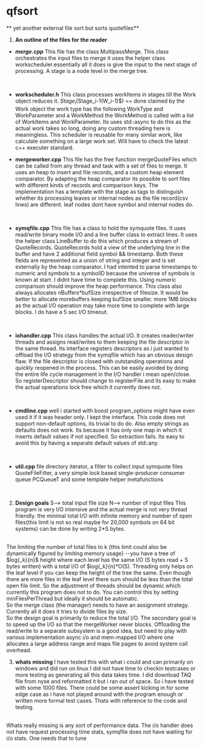 # qfsort
** yet another external file sort but sorts quotefiles**

1. **An outline of the files for the reader**

- ***merge.cpp***
This file has the class MultipassMerge. This class orchestrates the input files to merge
it uses the helper class workscheduler.essentially all it does is give the input to the next
stage of processing. A stage is a node level in the merge tree.   
<br>

- **workscheduler.h**
This class processes workItems in stages till the Work object reduces it.
    $Stage_i($Stage_i-1(W_i-1)$) == done claimed by the Work object
    the work type has the following WorkType and WorkParameter and a WorkMethod
    the WorkMethod is called with a list of WorkItems and WorkParameter.
    Its uses std::async to do this as the actual work takes so long, doing any
    custom threading here is meaningless. This scheduler is reusable for many 
    similar work, like calculate something on a large work set. Will have to check the latest
    c++ executer standard.
    <br>

- **mergeworker.cpp**
This file has the free function mergeQuoteFiles which can be called from any thread
and task with a set of files to merge. It uses an heap to insert and file records, and
a custom heap element comparator. By adapting the heap comparator its possible to
sort files with different kinds of records and comparison keys.
The implementation has a template with the stage as tags to distinguish whether its
processing leaves or internal nodes as the file record(csv lines) are different.
leaf nodes dont have symbol and internal nodes do. 
<br>

- **symqfile.cpp**
This file has a class to hold the symquote files. It uses read/write binary mode I/O
and a line buffer class to extract lines. It uses the helper class LineBuffer to do
this which produces a stream of QuoteRecords. QuoteRecords hold a view of the underlying
line in the buffer and have 2 additional field symbol && timestamp. Both these fields
are represented as a union of string and integer and is set externally by the heap 
comparator. I had intented to parse timestamps to numeric and symbols to a symbolID 
because the universe of symbols is known at start. I didnt have time to complete this.
Using numeric comparison should improve the heap performance.
This class also always allocates nBuffers*bufSize irrespective of filesize.
It would be better to allocate morebuffers keeping bufSize smaller. more 1MB blocks
as the actual I/O operation may take more time to complete with large blocks. I do
have a 5 sec I/O timeout.
<br>

- **iohandler.cpp**
This class handles the actual I/O. It creates reader/writer threads and assigns read/writes
to them keeping the file descriptor in the same thread. Its interface registers descriptors
as i just wanted to offload the I/O strategy from the symqfile which has an obvious design
flaw. If the file descriptor is closed with outstanding operations and quickly reopened in
the process. This can be easily avoided by doing the entire life cycle management in the
I/O handler i mean open/close. So registerDescriptor should change to registerFile and its
easy to make the actual operations lock free which it currently does not.
<br>

- **cmdline.cpp**
well i started with boost program_options might have even used it if it was header only.
I kept the interface. This code does not support non-default options, its trivial to do do.
Also empty strings as defaults does not work. Its because it has only one map in which it
inserts default values if not specified. So extraction fails. Its easy to avoid this by
having a separate default values of std::any.
<br>

- **util.cpp**
file directory iterator, a filter to collect input symquote files QuoteFileFilter, a very
simple lock based single-producer consumer queue PCQueueT and some template helper metafunctions
<br>

2. **Design goals**
S--> total input file size
N--> number of input files 
This program is very I/O intensive and the actual merge is not very thread friendly.
the minimal total I/O with infinite memory and number of open files{this limit is not so real maybe for 20,000 symbols on 64 bit systems) can be done by writing 2*S bytes.
<br>
The limiting the number of total files to k {this limit could also be dynamically figured
by limiting memory usage} --you have a tree of $log{_k}{n}$ height where each level has the
same I/O (S bytes read + S bytes written) with a total I/O of  $log{_k}{n}*O(S). Threading only helps on the leaf level if you can keep the height of the tree the same. Even though there are more files in the leaf level there sum should be less than the total open file limit. So the adjustment of threads should be dynamic which currently this program does not to do. You can control this by setting minFilesPerThread but ideally it should be automatic.
<br>
So the merge class (the manager) needs to have  an assignment strategy. Currently all it
does it tries to divide files by size.
<br>
So the design goal is primarily to reduce the total I/O. The secondary goal is to
speed up the I/O so that the mergeWorker never blocks. Offloading the read/write to a separate subsystem is a good idea, but need to play with various implementation async i/o and mem-mapped I/O where one allocates a large address range and maps file pages to avoid system
call overhead.
<br>

3. **whats  missing**
I have tested this with what i could and can primarily on windows and did run on linux
I did not have time to checkin testcases or more testing as generating all this data
takes time. I did download TAQ file from nyse and reformatted it but i ran out of space.
So i have tested with some 1000 files. There could be some assert kicking in for some edge
case as i have not played around with the program enough or written more formal test cases.
Thats with reference to the code and testing.
<br>
Whats really missing is any sort of performance data. The i/o handler does not have
request processing time stats, symqfile does not have waiting for i/o stats. One needs
that to tune 
